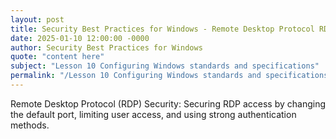 ```yaml
---
layout: post
title: Security Best Practices for Windows - Remote Desktop Protocol RDP Security
date: 2025-01-10 12:00:00 -0000
author: Security Best Practices for Windows
quote: "content here"
subject: "Lesson 10 Configuring Windows standards and specifications"
permalink: "/Lesson 10 Configuring Windows standards and specifications/Security Best Practices for Windows/Security Best Practices for Windows - Remote Desktop Protocol RDP Security"
---
```


Remote Desktop Protocol (RDP) Security: Securing RDP access by changing the default port, limiting user access, and using strong authentication methods.
